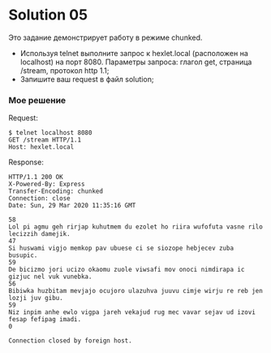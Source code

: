 # Solution 05

Это задание демонстрирует работу в режиме chunked.

* Используя telnet выполните запрос к hexlet.local (расположен на localhost) на порт 8080. Параметры запроса: глагол get, страница /stream, протокол http 1.1;
* Запишите ваш request в файл solution;

### Мое решение

Request:
```
$ telnet localhost 8080
GET /stream HTTP/1.1
Host: hexlet.local
```

Response:
```
HTTP/1.1 200 OK
X-Powered-By: Express
Transfer-Encoding: chunked
Connection: close
Date: Sun, 29 Mar 2020 11:35:16 GMT

58
Lol pi agmu geh rirjap kuhutmem du ezolet ho riira wufofuta vasne rilo lecizzih damejik.
47
Si huswami vigjo memkop pav ubuese ci se siozope hebjecev zuba busupic.
59
De bicizmo jori ucizo okaomu zuole viwsafi mov onoci nimdirapa ic gizjuc nel vuk vunebka.
56
Bibiwka huzbitam mevjajo ocujoro ulazuhva juuvu cimje wirju re reb jen lozji juv gibu.
59
Niz inpim anhe ewlo vigpa jareh vekajud rug mec vavar sejav ud izovi fesap fefipag imadi.
0

Connection closed by foreign host.
```